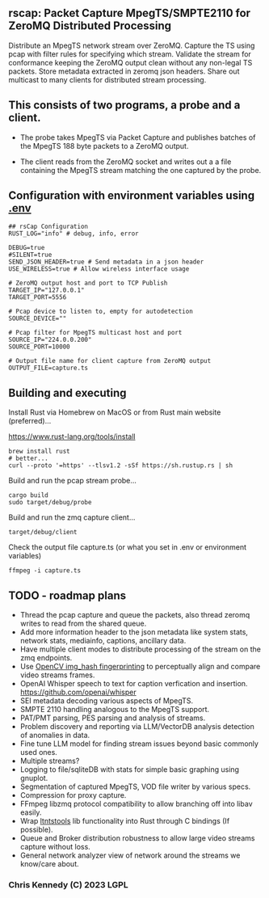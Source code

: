 ## rscap: Packet Capture MpegTS/SMPTE2110 for ZeroMQ Distributed Processing

Distribute an MpegTS network stream over ZeroMQ. Capture
the TS using pcap with filter rules for specifying
which stream. Validate the stream for conformance
keeping the ZeroMQ output clean without any non-legal
TS packets. Store metadata extracted in zeromq json headers.
Share out multicast to many clients for distributed stream processing.

## This consists of two programs, a probe and a client.

- The probe takes MpegTS via Packet Capture and publishes
batches of the MpegTS 188 byte packets to a ZeroMQ output.

- The client reads from the ZeroMQ socket and writes out a
a file containing the MpegTS stream matching the one
captured by the probe.

## Configuration with environment variables using [.env](.env.example)

```text
## rsCap Configuration
RUST_LOG="info" # debug, info, error

DEBUG=true
#SILENT=true
SEND_JSON_HEADER=true # Send metadata in a json header
USE_WIRELESS=true # Allow wireless interface usage

# ZeroMQ output host and port to TCP Publish
TARGET_IP="127.0.0.1"
TARGET_PORT=5556

# Pcap device to listen to, empty for autodetection
SOURCE_DEVICE=""

# Pcap filter for MpegTS multicast host and port
SOURCE_IP="224.0.0.200"
SOURCE_PORT=10000

# Output file name for client capture from ZeroMQ output
OUTPUT_FILE=capture.ts
```

## Building and executing

Install Rust via Homebrew on MacOS or from Rust main website (preferred)...

<https://www.rust-lang.org/tools/install>

```text
brew install rust
# better...
curl --proto '=https' --tlsv1.2 -sSf https://sh.rustup.rs | sh
```

Build and run the pcap stream probe...

```text
cargo build
sudo target/debug/probe
```

Build and run the zmq capture client...

```text
target/debug/client
```

Check the output file capture.ts (or what you set in .env or environment variables)

```text
ffmpeg -i capture.ts
```

## TODO - roadmap plans

- Thread the pcap capture and queue the packets, also thread zeromq writes to read from the shared queue.
- Add more information header to the json metadata like system stats, network stats, mediainfo, captions, ancillary data.
- Have multiple client modes to distribute processing of the stream on the zmq endpoints.
- Use [OpenCV img_hash fingerprinting](https://docs.opencv.org/3.4/d4/d93/group__img__hash.html#ga5eeee1e27bc45caffe3b529ab42568e3) to perceptually align and compare video streams frames.
- OpenAI Whisper speech to text for caption verfication and insertion. <https://github.com/openai/whisper>
- SEI metadata decoding various aspects of MpegTS.
- SMPTE 2110 handling analogous to the MpegTS support.
- PAT/PMT parsing, PES parsing and analysis of streams.
- Problem discovery and reporting via LLM/VectorDB analysis detection of anomalies in data.
- Fine tune LLM model for finding stream issues beyond basic commonly used ones.
- Multiple streams?
- Logging to file/sqliteDB with stats for simple basic graphing using gnuplot.
- Segmentation of captured MpegTS, VOD file writer by various specs.
- Compression for proxy capture.
- FFmpeg libzmq protocol compatibility to allow branching off into libav easily.
- Wrap [ltntstools](https://github.com/LTNGlobal-opensource/libltntstools) lib functionality into Rust through C bindings (If possible).
- Queue and Broker distribution robustness to allow large video streams capture without loss.
- General network analyzer view of network around the streams we know/care about.

### Chris Kennedy (C) 2023 LGPL

